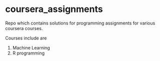 coursera_assignments
====================

Repo which contains solutions for programming assignments for various coursera courses.

Courses include are
1) Machine Learning
2) R programming
